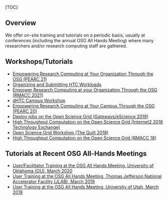 [title]: - "External Training Events"
[TOC]

## Overview

We offer on-site training and tutorials on a periodic basis, usually at conferences (including the annual OSG All Hands Meeting) where many researchers and/or research computing staff are gathered.

## Workshops/Tutorials

  * [Empowering Research Computing at Your Organization Through the OSG (PEARC 21)](https://docs.google.com/document/d/1q8ylhZ88NkDhQjgbCvCB0Atc9R1w7YRhCZOmD9F2IVc)
  * [Organizing and Submitting HTC Workloads](https://docs.google.com/document/d/1h7GXxs6mobNmzDl4_oBh2_Jnie5wYCQ1uj5ParvQ65c)
  * [Empower Research Computing at your Organization Through the OSG (RMACC 2021)](https://docs.google.com/document/d/19i79nEOQJDBSfvxuSRF2HXhrFxTbUHJe6AxUyWNKfTw)
  * [dHTC Campus Workshop](https://indico.fnal.gov/event/46925/)
  * [Empowering Research Computing at Your Campus Through the OSG (PEARC 20)](https://opensciencegrid.org/Tutorial-PEARC-2020/)
  * [Deploy jobs on the Open Science Grid (Gateways/eScience 2019)](https://swc-osg-workshop.github.io/OSG-UserTraining-Gateways-2019/)
  * [High Throughput Computation on the Open Science Grid (Internet2 2018 Technology Exchange)](https://meetings.internet2.edu/2018-technology-exchange/program-guide/tutorials-workshops/#OSG)
  * [Open Science Grid Workshop (The Quilt 2018)](https://www.thequilt.net/public-event/osg-pre-workshop-session/)
  * [High Throughput Computation on the Open Science Grid (RMACC 18)](https://rmacc2018hpcsymposium.sched.com/event/EbOT/high-throughput-computation-on-the-open-science-grid)

## Tutorials at Recent OSG All-Hands Meetings

  * [User/Facilitator Training at the OSG All Hands Meeting, University of Oklahoma (OU), March 2020](https://opensciencegrid.org/UserTraining-AHM-2020/)
  * [User Training at the OSG All Hands Meeting, Thomas Jefferson National Accelerator Facility (JLAB), March 2019](https://swc-osg-workshop.github.io/OSG-UserTraining-JLab-2019/)
  * [User Training at the OSG All Hands Meeting, University of Utah, March 2018](https://swc-osg-workshop.github.io/OSG-UserTraining-AHM18/)  
